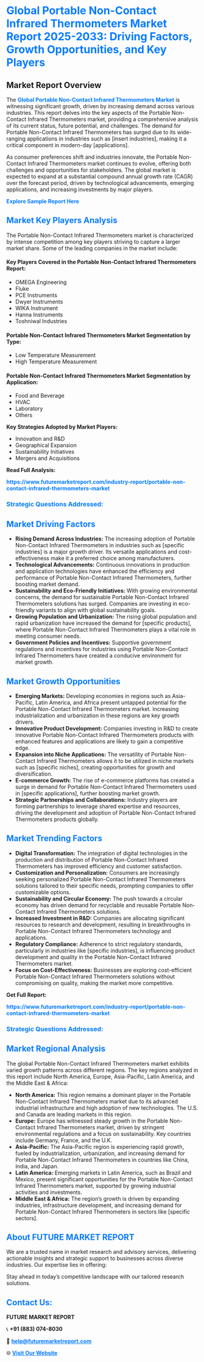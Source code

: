 <h1 style="color: #007BFF;">Global Portable Non-Contact Infrared Thermometers Market Report 2025-2033: Driving Factors, Growth Opportunities, and Key Players</h1>

<section id="overview">
<h2>Market Report Overview</h2>
<p>The <a href="https://www.futuremarketreport.com/industry-report/portable-non-contact-infrared-thermometers-market" style="color: #007BFF; text-decoration: none;"><strong>Global Portable Non-Contact Infrared Thermometers Market</strong></a> is witnessing significant growth, driven by increasing demand across various industries. This report delves into the key aspects of the Portable Non-Contact Infrared Thermometers market, providing a comprehensive analysis of its current status, future potential, and challenges. The demand for Portable Non-Contact Infrared Thermometers has surged due to its wide-ranging applications in industries such as [insert industries], making it a critical component in modern-day [applications].</p>
<p>As consumer preferences shift and industries innovate, the Portable Non-Contact Infrared Thermometers market continues to evolve, offering both challenges and opportunities for stakeholders. The global market is expected to expand at a substantial compound annual growth rate (CAGR) over the forecast period, driven by technological advancements, emerging applications, and increasing investments by major players.</p>
</section>

<section id="overview">
<p><a href="https://www.futuremarketreport.com/request-sample/reportId=29373" style="color: #007BFF; text-decoration: none;"><strong>Explore Sample Report Here</strong></a></p>
</section>

<section id="key-players">
<h2 style="color: #007BFF;">Market Key Players Analysis</h2>
<p>The Portable Non-Contact Infrared Thermometers market is characterized by intense competition among key players striving to capture a larger market share. Some of the leading companies in the market include:</p>
<h4>Key Players Covered in the Portable Non-Contact Infrared Thermometers Report:</h4>
<ul><li>OMEGA Engineering</li><li>Fluke</li><li>PCE Instruments</li><li>Dwyer Instruments</li><li>WIKA Instrument</li><li>Hanna Instruments</li><li>Toshniwal Industries</li></ul>
<h4>Portable Non-Contact Infrared Thermometers Market Segmentation by Type:</h4>
<ul><li>Low Temperature Measurement</li><li>High Temperature Measurement</li></ul>

<h4>Portable Non-Contact Infrared Thermometers Market Segmentation by Application:</h4>
<ul><li>Food and Beverage</li><li>HVAC</li><li>Laboratory</li><li>Others</li></ul>
<p><strong>Key Strategies Adopted by Market Players:</strong></p>
<ul>
<li>Innovation and R&D</li>
<li>Geographical Expansion</li>
<li>Sustainability Initiatives</li>
<li>Mergers and Acquisitions</li>
</ul>
</section>

<section>
<p><strong>Read Full Analysis: </strong></p><a href="https://www.futuremarketreport.com/industry-report/portable-non-contact-infrared-thermometers-market" style="color: #007BFF; text-decoration: none;"><strong>https://www.futuremarketreport.com/industry-report/portable-non-contact-infrared-thermometers-market</strong></a>
<h3 style="color: #007BFF;">Strategic Questions Addressed:</h3>
</section>

<section id="driving-factors">
<h2 style="color: #007BFF;">Market Driving Factors</h2>
<ul>
<li><strong>Rising Demand Across Industries:</strong> The increasing adoption of Portable Non-Contact Infrared Thermometers in industries such as [specific industries] is a major growth driver. Its versatile applications and cost-effectiveness make it a preferred choice among manufacturers.</li>
<li><strong>Technological Advancements:</strong> Continuous innovations in production and application technologies have enhanced the efficiency and performance of Portable Non-Contact Infrared Thermometers, further boosting market demand.</li>
<li><strong>Sustainability and Eco-Friendly Initiatives:</strong> With growing environmental concerns, the demand for sustainable Portable Non-Contact Infrared Thermometers solutions has surged. Companies are investing in eco-friendly variants to align with global sustainability goals.</li>
<li><strong>Growing Population and Urbanization:</strong> The rising global population and rapid urbanization have increased the demand for [specific products], where Portable Non-Contact Infrared Thermometers plays a vital role in meeting consumer needs.</li>
<li><strong>Government Policies and Incentives:</strong> Supportive government regulations and incentives for industries using Portable Non-Contact Infrared Thermometers have created a conducive environment for market growth.</li>
</ul>
</section>

<section id="growth-opportunities">
<h2 style="color: #007BFF;">Market Growth Opportunities</h2>
<ul>
<li><strong>Emerging Markets:</strong> Developing economies in regions such as Asia-Pacific, Latin America, and Africa present untapped potential for the Portable Non-Contact Infrared Thermometers market. Increasing industrialization and urbanization in these regions are key growth drivers.</li>
<li><strong>Innovative Product Development:</strong> Companies investing in R&D to create innovative Portable Non-Contact Infrared Thermometers products with enhanced features and applications are likely to gain a competitive edge.</li>
<li><strong>Expansion into Niche Applications:</strong> The versatility of Portable Non-Contact Infrared Thermometers allows it to be utilized in niche markets such as [specific niches], creating opportunities for growth and diversification.</li>
<li><strong>E-commerce Growth:</strong> The rise of e-commerce platforms has created a surge in demand for Portable Non-Contact Infrared Thermometers used in [specific applications], further boosting market growth.</li>
<li><strong>Strategic Partnerships and Collaborations:</strong> Industry players are forming partnerships to leverage shared expertise and resources, driving the development and adoption of Portable Non-Contact Infrared Thermometers products globally.</li>
</ul>
</section>

<section id="trending-factors">
<h2 style="color: #007BFF;">Market Trending Factors</h2>
<ul>
<li><strong>Digital Transformation:</strong> The integration of digital technologies in the production and distribution of Portable Non-Contact Infrared Thermometers has improved efficiency and customer satisfaction.</li>
<li><strong>Customization and Personalization:</strong> Consumers are increasingly seeking personalized Portable Non-Contact Infrared Thermometers solutions tailored to their specific needs, prompting companies to offer customizable options.</li>
<li><strong>Sustainability and Circular Economy:</strong> The push towards a circular economy has driven demand for recyclable and reusable Portable Non-Contact Infrared Thermometers solutions.</li>
<li><strong>Increased Investment in R&D:</strong> Companies are allocating significant resources to research and development, resulting in breakthroughs in Portable Non-Contact Infrared Thermometers technology and applications.</li>
<li><strong>Regulatory Compliance:</strong> Adherence to strict regulatory standards, particularly in industries like [specific industries], is influencing product development and quality in the Portable Non-Contact Infrared Thermometers market.</li>
<li><strong>Focus on Cost-Effectiveness:</strong> Businesses are exploring cost-efficient Portable Non-Contact Infrared Thermometers solutions without compromising on quality, making the market more competitive.</li>
</ul>
</section>

<section>
<p><strong>Get Full Report: </strong></p><a href="https://www.futuremarketreport.com/industry-report/portable-non-contact-infrared-thermometers-market" style="color: #007BFF; text-decoration: none;"><strong>https://www.futuremarketreport.com/industry-report/portable-non-contact-infrared-thermometers-market</strong></a>
<h3 style="color: #007BFF;">Strategic Questions Addressed:</h3>
</section>


<section id="regional-analysis">
<h2 style="color: #007BFF;">Market Regional Analysis</h2>
<p>The global Portable Non-Contact Infrared Thermometers market exhibits varied growth patterns across different regions. The key regions analyzed in this report include North America, Europe, Asia-Pacific, Latin America, and the Middle East & Africa:</p>
<ul>
<li><strong>North America:</strong> This region remains a dominant player in the Portable Non-Contact Infrared Thermometers market due to its advanced industrial infrastructure and high adoption of new technologies. The U.S. and Canada are leading markets in this region.</li>
<li><strong>Europe:</strong> Europe has witnessed steady growth in the Portable Non-Contact Infrared Thermometers market, driven by stringent environmental regulations and a focus on sustainability. Key countries include Germany, France, and the U.K.</li>
<li><strong>Asia-Pacific:</strong> The Asia-Pacific region is experiencing rapid growth, fueled by industrialization, urbanization, and increasing demand for Portable Non-Contact Infrared Thermometers in countries like China, India, and Japan.</li>
<li><strong>Latin America:</strong> Emerging markets in Latin America, such as Brazil and Mexico, present significant opportunities for the Portable Non-Contact Infrared Thermometers market, supported by growing industrial activities and investments.</li>
<li><strong>Middle East & Africa:</strong> The region’s growth is driven by expanding industries, infrastructure development, and increasing demand for Portable Non-Contact Infrared Thermometers in sectors like [specific sectors].</li>
</ul>
</section>

<footer>
<h2 style="color: #007BFF;">About FUTURE MARKET REPORT</h2>
<p>We are a trusted name in market research and advisory services, delivering actionable insights and strategic support to businesses across diverse industries. Our expertise lies in offering:</p>

<p>Stay ahead in today’s competitive landscape with our tailored research solutions.</p>

<h2 style="color: #007BFF;">Contact Us:</h2>
<p><strong>FUTURE MARKET REPORT</strong></p>
<p>📞 <strong>+91 (883) 074-8030</strong></p>
<p>📧 <strong><a href="mailto:help@futuremarketreport.com" style="color: #007BFF;">help@futuremarketreport.com</a></strong></p>
<p>🌐 <strong><a href="https://www.futuremarketreport.com/" style="color: #007BFF;">Visit Our Website</a></strong></p>
</footer>